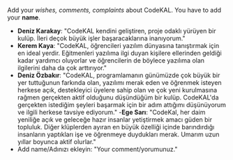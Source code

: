 Add your _wishes, comments, complaints_ about CodeKAL. You have to add your **name**. 
- **Deniz Karakay**: "CodeKAL kendini geliştiren, proje odaklı yürüyen bir kulüp. İleri deçok büyük işler başaracaklarına inanıyorum."
- **Kerem Kaya**: "CodeKAL, öğrencileri yazılım dünyasına tanıştırmak için en ideal yerdir. Eğitmenleri yazılıma ilgi duyan kişilere 
ellerinden geldiği kadar yardımcı oluyorlar ve öğrencilerin de böylece yazılıma olan ilgilerini daha da çok arttırıyor."
- **Deniz Özbakır**: "CodeKAL, programlamanın günümüzde çok büyük bir yer tuttuğunun farkında olan, yazılımı merak eden ve öğrenmek 
isteyen herkese açık, destekleyici üyelere sahip olan ve çok yeni kurulmasına rağmen gerçekten aktif olduğunu düşündüğüm bir kulüp. 
CodeKAL'da gerçekten istediğim şeyleri başarmak için bir adım attığımı düşünüyorum ve ilgili herkese tavsiye ediyorum."
-**Ege Sarı**: "CodeKal, her daim yeniliğe açık ve geleceğe hazır insanlar yetiştirmek amacı güden bir topluluk. Diğer klüplerden ayıran en büyük özelliği içinde barındırdığı insanların yaptıkları işe ve öğrenmeye duydukları merak. Umarım uzun yıllar boyunca aktif olurlar."
- Add name/Adınızı ekleyin: "Your comment/yorumunuz."
